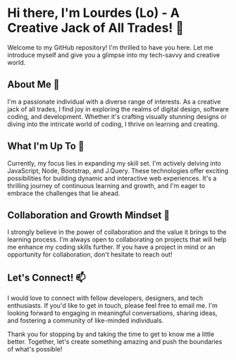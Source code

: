 # Hi there, I'm Lourdes (Lo) - A Creative Jack of All Trades! 👋

Welcome to my GitHub repository! I'm thrilled to have you here. Let me introduce myself and give you a glimpse into my tech-savvy and creative world.

## About Me 👀

I'm a passionate individual with a diverse range of interests. As a creative jack of all trades, I find joy in exploring the realms of digital design, software coding, and development. Whether it's crafting visually stunning designs or diving into the intricate world of coding, I thrive on learning and creating.

## What I'm Up To 🌱

Currently, my focus lies in expanding my skill set. I'm actively delving into JavaScript, Node, Bootstrap, and J.Query. These technologies offer exciting possibilities for building dynamic and interactive web experiences. It's a thrilling journey of continuous learning and growth, and I'm eager to embrace the challenges that lie ahead.

## Collaboration and Growth Mindset 💞️

I strongly believe in the power of collaboration and the value it brings to the learning process. I'm always open to collaborating on projects that will help me enhance my coding skills further. If you have a project in mind or an opportunity for collaboration, don't hesitate to reach out!

## Let's Connect! 📫 

I would love to connect with fellow developers, designers, and tech enthusiasts. If you'd like to get in touch, please feel free to email me. I'm looking forward to engaging in meaningful conversations, sharing ideas, and fostering a community of like-minded individuals.

Thank you for stopping by and taking the time to get to know me a little better. Together, let's create something amazing and push the boundaries of what's possible!



<!---
lo-mido/lo-mido is a ✨ special ✨ repository because its `README.md` (this file) appears on your GitHub profile.
You can click the Preview link to take a look at your changes.
--->
